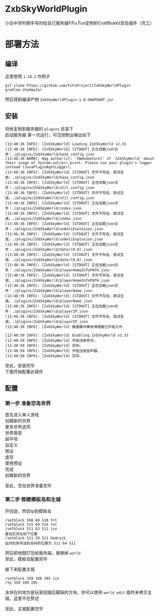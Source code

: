 # ZxbSkyWorldPlugin
小白中学时期手写的给自己服务器FiFu.Fun定制的CraftBukkit空岛插件（完工）

# 部署方法
## 编译
这里使用 `1.18.2` 作例子
```shell
git clone https://github.com/FiFuProject/ZxbSkyWorldPlugin
gradlew shadowJar
```
然后得到编译产物 `ZxbSkyWorldPlugin-1.0-SNAPSHOT.jar`  


## 安装
将他复制到服务器的 `plugins` 目录下  
启动服务器
第一次运行，可见控制台输出如下
```shell
[13:48:36 INFO]: [ZxbSkyWorld] Loading ZxbSkyWorld v2.33
[13:48:36 INFO]: [ZxbSkyWorld] [STDOUT] 正在加载json文件：./plugins/ZxbSkyWorld/base_config.json
[13:48:36 WARN]: Nag author(s): '[NekokeCore]' of 'ZxbSkyWorld' about their usage of System.out/err.print. Please use your plugin's logger instead (JavaPlugin#getLogger).
[13:48:36 INFO]: [ZxbSkyWorld] [STDOUT] 文件不存在，尝试生成。./plugins/ZxbSkyWorld/base_config.json
[13:48:36 INFO]: [ZxbSkyWorld] [STDOUT] 正在加载json文件：./plugins/ZxbSkyWorld/util_config.json
[13:48:36 INFO]: [ZxbSkyWorld] [STDOUT] 文件不存在，尝试生成。./plugins/ZxbSkyWorld/util_config.json
[13:48:36 INFO]: [ZxbSkyWorld] [STDOUT] 正在加载json文件：./plugins/ZxbSkyWorld/index.json
[13:48:36 INFO]: [ZxbSkyWorld] [STDOUT] 文件不存在，尝试生成。./plugins/ZxbSkyWorld/index.json
[13:48:36 INFO]: [ZxbSkyWorld] [STDOUT] 正在加载json文件：./plugins/ZxbSkyWorld/unAntiExplosion.json
[13:48:36 INFO]: [ZxbSkyWorld] [STDOUT] 文件不存在，尝试生成。./plugins/ZxbSkyWorld/unAntiExplosion.json
[13:48:36 INFO]: [ZxbSkyWorld] [STDOUT] 正在加载json文件：./plugins/ZxbSkyWorld/date/(0,0).json
[13:48:36 INFO]: [ZxbSkyWorld] [STDOUT] 文件不存在，尝试生成。./plugins/ZxbSkyWorld/date/(0,0).json
[13:48:36 INFO]: [ZxbSkyWorld] [STDOUT] 正在加载json文件：./plugins/ZxbSkyWorld/playerHomeInfoPATH.json
[13:48:36 INFO]: [ZxbSkyWorld] [STDOUT] 文件不存在，尝试生成。./plugins/ZxbSkyWorld/playerHomeInfoPATH.json
[13:48:36 INFO]: [ZxbSkyWorld] [STDOUT] 正在加载json文件：./plugins/ZxbSkyWorld/playerName.json
[13:48:36 INFO]: [ZxbSkyWorld] [STDOUT] 文件不存在，尝试生成。./plugins/ZxbSkyWorld/playerName.json
[13:48:36 INFO]: [ZxbSkyWorld] [STDOUT] 正在加载json文件：./plugins/ZxbSkyWorld/playerIP.json
[13:48:36 INFO]: [ZxbSkyWorld] [STDOUT] 文件不存在，尝试生成。./plugins/ZxbSkyWorld/playerIP.json
[13:48:36 INFO]: [ZxbSkyWorld] 数据缓冲模块清理器已开始工作

[13:48:50 INFO]: [ZxbSkyWorld] Enabling ZxbSkyWorld v2.33
[13:48:50 INFO]: [ZxbSkyWorld] 开始注册命令。
[13:48:50 INFO]: [ZxbSkyWorld] 完毕。
[13:48:50 INFO]: [ZxbSkyWorld] 开始注册监听器。
[13:48:50 INFO]: [ZxbSkyWorld] 完毕。
```

至此，安装完毕  
下面开始配置此插件

## 配置
### 第一步  准备空岛世界 
首先进入单人游戏  
创建新的世界  
更多世界选项   
世界类型  
超平坦  
自定义  
预设  
虚空  
使用预设  
完成  
创建新的世界  

至此，空岛世界准备完毕

### 第二步  修建模板岛和主城
开创造，然后tp到模板岛  
```shell
/setblock 508 60 510 tnt
/setblock 515 69 516 tnt
/setblock 511 63 511 ice
基岩应该在如下位置
/setblock 511 59 511 bedrock
此时玩家传送到岛屿的位置为 511 64 511
```
然后把地图打包给服务端，替换掉 `world`  
至此，模板岛配置完毕  

接下来配置主城
```shell
/setblock 359 108 295 ice
/tp 359 109 295
```
冰块在的地方是玩家回城后脚踩的方块，你可以使用 `world edit` 插件来拷贝主城，这里不在赘述

至此，主城配置完毕
